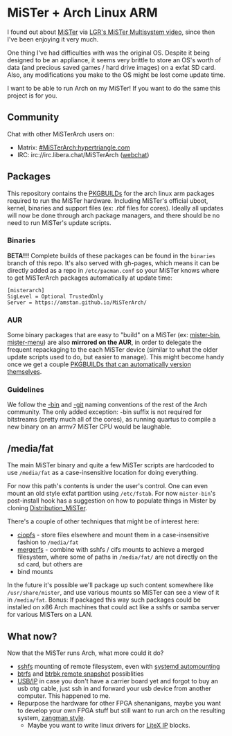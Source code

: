 # MiSTer + Arch Linux ARM

I found out about [MiSTer](https://github.com/MiSTer-devel/Main_MiSTer/wiki)
via [LGR's MiSTer Multisystem video](https://www.youtube.com/watch?v=qx45r-BRHxY),
since then I've been enjoying it very much.

One thing I've had difficulties with was the original OS. Despite it being
designed to be an appliance, it seems very brittle to store an OS's worth of
data (and precious saved games / hard drive images) on a exfat SD card.
Also, any modifications you make to the OS might be lost come update time.

I want to be able to run Arch on my MiSTer! If you want to do the same
this project is for you.

## Community

Chat with other MiSTerArch users on:

* Matrix: [#MiSTerArch:hypertriangle.com](https://matrix.to/#/#MiSTerArch:hypertriangle.com)
* IRC: irc://irc.libera.chat/MiSTerArch ([webchat](https://web.libera.chat/#MiSTerArch))

## Packages

This repository contains the [PKGBUILDs](https://wiki.archlinux.org/title/PKGBUILD)
for the arch linux arm packages required to run the MiSTer hardware. Including
MiSTer's official uboot, kernel, binaries and support files (ex: .rbf files for
cores). Ideally all updates will now be done through arch package managers,
and there should be no need to run MiSTer's update scripts.

### Binaries

**BETA!!!** Complete builds of these packages can be found in the `binaries`
branch of this repo. It's also served with gh-pages, which means it
can be directly added as a repo in `/etc/pacman.conf` so your MiSTer knows
where to get MiSTerArch packages automatically at update time:

```
[misterarch]
SigLevel = Optional TrustedOnly
Server = https://amstan.github.io/MiSTerArch/
```

### AUR
Some binary packages that are easy to "build" on a MiSTer (ex:
[mister-bin](https://aur.archlinux.org/packages/mister-bin),
[mister-menu](https://aur.archlinux.org/packages/mister-menu))
are also **mirrored on the AUR**, in order to delegate the frequent
repackaging to the each MiSTer device (similar to what the older
update scripts used to do, but easier to manage). This might become handy
once we get a couple [PKGBUILDs that can automatically version themselves](https://wiki.archlinux.org/title/VCS_package_guidelines#The_pkgver()_function).

### Guidelines
We follow the [-bin](https://wiki.archlinux.org/title/AUR_submission_guidelines#Rules_of_submission) and [-git](https://wiki.archlinux.org/title/VCS_package_guidelines#Guidelines) naming conventions of the rest of the Arch
community. The only added exception: -bin suffix is not required for bitstreams
(pretty much all of the cores), as running quartus to compile a new binary on
an armv7 MiSTer CPU would be laughable.

## /media/fat

The main MiSTer binary and quite a few MiSTer scripts are hardcoded to
use `/media/fat` as a case-insensitive location for doing everything.

For now this path's contents is under the user's control. One can even mount
an old style exfat partition using `/etc/fstab`. For now `mister-bin`'s
post-install hook has a suggestion on how to populate things in Mister by
cloning [Distribution_MiSTer](https://github.com/MiSTer-devel/Distribution_MiSTer).

There's a couple of other techniques that might be of interest here:

* [ciopfs](https://aur.archlinux.org/packages/ciopfs) - store files elsewhere
  and mount them in a case-insensitive fashion to `/media/fat`
* [mergerfs](https://aur.archlinux.org/packages/mergerfs) - combine with
  sshfs / cifs mounts to achieve a merged filesystem, where some of paths
  in `/media/fat/` are not directly on the sd card, but others are
* bind mounts

In the future it's possible we'll package up such content somewhere like
`/usr/share/mister`, and use various mounts so MiSTer can see a view of
it in `/media/fat`. Bonus: If packaged this way such packages could be
installed on x86 Arch machines that could act like a sshfs or samba server
for various MiSTers on a LAN.

## What now?

Now that the MiSTer runs Arch, what more could it do?

* [sshfs](https://wiki.archlinux.org/title/SSHFS) mounting of remote filesystem,
  even with [systemd automounting](https://wiki.archlinux.org/title/SSHFS#Automounting)
* [btrfs](https://wiki.archlinux.org/title/Btrfs) and
  [btrbk remote snapshot](https://github.com/digint/btrbk) possiblities
* [USB/IP](https://wiki.archlinux.org/title/USB/IP) in case you don't have a
  carrier board yet and forgot to buy an usb otg cable, just ssh in and
  forward your usb device from another computer. This happened to me.
* Repurpose the hardware for other FPGA shenanigans, maybe you want to develop
  your own FPGA stuff but still want to run arch on the resulting system,
  [zangman style](https://github.com/zangman/de10-nano/wiki).
    * Maybe you want to write linux drivers for
    [LiteX IP](https://github.com/enjoy-digital/litex) blocks.

